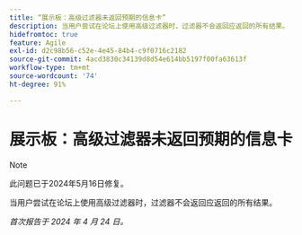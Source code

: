 ```yaml
---
title: “展示板：高级过滤器未返回预期的信息卡”
description: 当用户尝试在论坛上使用高级过滤器时，过滤器不会返回应返回的所有结果。
hidefromtoc: true
feature: Agile
exl-id: d2c98b56-c52e-4e45-84b4-c9f0716c2182
source-git-commit: 4acd3830c34139d8d54e614bb5197f00fa63613f
workflow-type: tm+mt
source-wordcount: '74'
ht-degree: 91%

---
```


# 展示板：高级过滤器未返回预期的信息卡

>[!NOTE]
>
>此问题已于2024年5月16日修复。

当用户尝试在论坛上使用高级过滤器时，过滤器不会返回应返回的所有结果。

_首次报告于 2024 年 4 月 24 日。_
